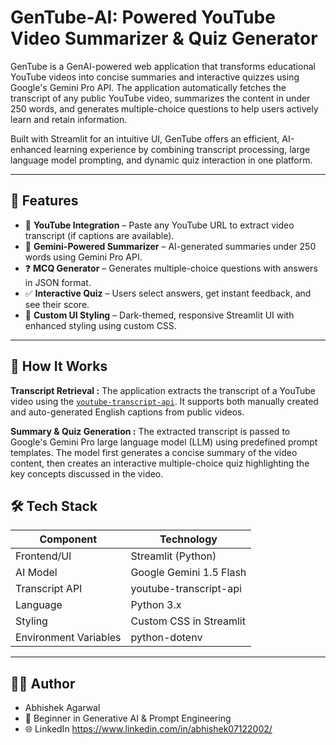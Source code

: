 # GenTube-AI: Powered YouTube Video Summarizer & Quiz Generator

GenTube is a GenAI-powered web application that transforms educational YouTube videos into concise summaries and interactive quizzes using Google's Gemini Pro API. The application automatically fetches the transcript of any public YouTube video, summarizes the content in under 250 words, and generates multiple-choice questions to help users actively learn and retain information.

Built with Streamlit for an intuitive UI, GenTube offers an efficient, AI-enhanced learning experience by combining transcript processing, large language model prompting, and dynamic quiz interaction in one platform.

---

## 🚀 Features

- 🔗 **YouTube Integration** – Paste any YouTube URL to extract video transcript (if captions are available).
- 🧠 **Gemini-Powered Summarizer** – AI-generated summaries under 250 words using Gemini Pro API.
- ❓ **MCQ Generator** – Generates multiple-choice questions with answers in JSON format.
- ✅ **Interactive Quiz** – Users select answers, get instant feedback, and see their score.
- 🎨 **Custom UI Styling** – Dark-themed, responsive Streamlit UI with enhanced styling using custom CSS.

---

## 🧠 How It Works

**Transcript Retrieval :** The application extracts the transcript of a YouTube video using the [`youtube-transcript-api`](https://pypi.org/project/youtube-transcript-api/). It supports both manually created and auto-generated English captions from public videos.

**Summary & Quiz Generation :** The extracted transcript is passed to Google's Gemini Pro large language model (LLM) using predefined prompt templates. The model first generates a concise summary of the video content, then creates an interactive multiple-choice quiz highlighting the key concepts discussed in the video.

## 🛠️ Tech Stack

| Component                | Technology                          |
|--------------------------|--------------------------------------|
| Frontend/UI              | Streamlit (Python)                   |
| AI Model                 | Google Gemini 1.5 Flash              |
| Transcript API           | youtube-transcript-api               |
| Language                 | Python 3.x                           |
| Styling                  | Custom CSS in Streamlit              |
| Environment Variables    | python-dotenv                        |

---
## 🙋‍♂️ Author
- Abhishek Agarwal
- 💼 Beginner in Generative AI & Prompt Engineering
- 🌐 LinkedIn https://www.linkedin.com/in/abhishek07122002/
  


